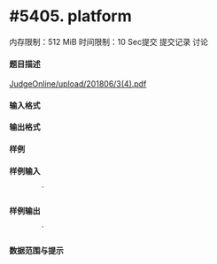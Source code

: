 
# #5405. platform
内存限制：512 MiB 时间限制：10 Sec提交 提交记录 讨论
#### 题目描述
[JudgeOnline/upload/201806/3(4).pdf](upload/201806/3(4).pdf)

#### 输入格式

#### 输出格式

#### 样例

#### 样例输入

			`
#### 样例输出

			`
#### 数据范围与提示

